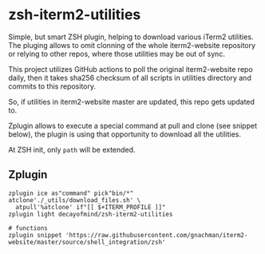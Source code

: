 # zsh-iterm2-utilities

Simple, but smart ZSH plugin, helping to download various iTerm2 utilities.
The pluging allows to omit clonning of the whole iterm2-website repository or
relying to other repos, where those utilities may be out of sync.

This project utilizes GitHub actions to poll the original iterm2-website repo daily,
then it takes sha256 checksum of all scripts in utilities directory and commits
to this repository.

So, if utilities in iterm2-website master are updated, this repo gets updated to.

Zplugin allows to execute a special command at pull and clone (see snippet below),
the plugin is using that opportunity to download all the utilities.

At ZSH init, only `path` will be extended.

## Zplugin

```
zplugin ice as"command" pick"bin/*" atclone'./_utils/download_files.sh' \
  atpull'%atclone' if"[[ $+ITERM_PROFILE ]]"
zplugin light decayofmind/zsh-iterm2-utilities

# functions
zplugin snippet 'https://raw.githubusercontent.com/gnachman/iterm2-website/master/source/shell_integration/zsh'
```
